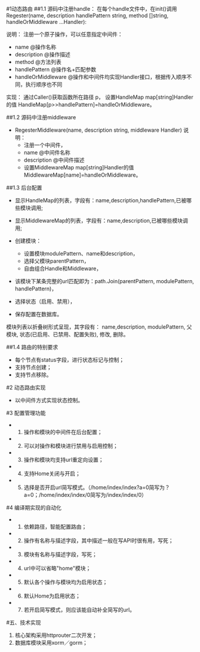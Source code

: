 ﻿#1动态路由
##1.1 源码中注册handle：
在每个handle文件中，在init()调用
Regester(name, description handlePattern string, method []string, handleOrMiddleware ...Handler):

说明：
注册一个原子操作，可以任意指定中间件：
* name @操作名称
* description @操作描述
* method @方法列表
* handlePattern @操作名+匹配参数
* handleOrMiddleware @操作和中间件均实现Handler接口，根据传入顺序不同，执行顺序也不同

实现：
通过Caller()获取函数所在路径 p，
设置HandleMap map[string]Handler的值 HandleMap[p>>handlePattern]=handleOrMiddleware。

##1.2 源码中注册middleware

- RegesterMiddleware(name, description string, middleware Handler)
 说明：
  - 注册一个中间件，
  - name @中间件名称
  - description @中间件描述
  - 设置MiddlewareMap map[string]Handler的值 MiddlewareMap[name]=handleOrMiddleware。


##1.3 后台配置
- 显示HandleMap的列表，字段有：name,description,handlePattern,已被哪些模块调用;
- 显示MiddlewareMap的列表，字段有：name,description,已被哪些模块调用;

- 创建模块：
  - 设置模块modulePattern、name和description，
  - 选择父模块parentPattern，
  - 自由组合Handle和Middleware，
- 该模块下某条完整的url匹配即为：path.Join(parentPattern, modulePattern, handlePattern)，
- 选择状态（启用、禁用），
- 保存配置在数据库。

模块列表以折叠树形式呈现，其字段有：
name,description, modulePattern, 父模块, 状态(已启用、已禁用、配置失败), 修改, 删除。


##1.4 路由的特别要求
- 每个节点有status字段，进行状态标记与控制；
- 支持节点创建；
- 支持节点移除。

#2 动态路由实现
- 以中间件方式实现状态控制。

#3 配置管理功能
- 1. 操作和模块的中间件在后台配置；
- 2. 可以对操作和模块进行禁用与启用控制；
- 3. 操作和模块均支持url重定向设置；
- 4. 支持Home关闭与开启；
- 5. 选择是否开启url简写模式。（/home/index/index?a=0简写为？a=0；/home/index/index/0简写为/index/index/0）

#4 编译期实现的自动化
- 1. 依赖路径，智能配置路由；
- 2. 操作有名称与描述字段，其中描述一般在写API时很有用，写死；
- 3. 模块有名称与描述字段，写死；
- 4. url中可以省略"home"模块；
- 5. 默认各个操作与模块均为启用状态；
- 6. 默认Home为启用状态；
- 7. 若开启简写模式，则应该能自动补全简写的url。

#五、技术实现
1. 核心架构采用httprouter二次开发；
2. 数据库模块采用xorm／gorm；


